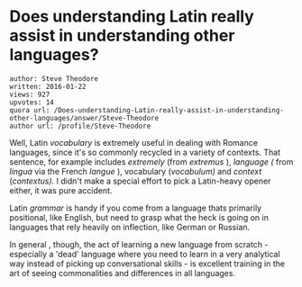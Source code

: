 # Does understanding Latin really assist in understanding other languages?

	author: Steve Theodore
	written: 2016-01-22
	views: 927
	upvotes: 14
	quora url: /Does-understanding-Latin-really-assist-in-understanding-other-languages/answer/Steve-Theodore
	author url: /profile/Steve-Theodore


Well, Latin _vocabulary_  is extremely useful in dealing with Romance languages, since it's so commonly recycled in a variety of contexts. That sentence, for example includes _extremely_  (from _extremus_ ), _language (_ from _lingua_ via the French _langue_ ), vocabulary (_vocabulum)_  and _context_ (_contextus)._ I didn't make a special effort to pick a Latin-heavy opener either, it was pure accident.

Latin _grammar_  is handy if you come from a language thats primarily positional, like English, but need to grasp what the heck is going on in languages that rely heavily on inflection, like German or Russian.

In general , though, the act of learning a new language from scratch - especially a 'dead' language where you need to learn in a very analytical way instead of picking up conversational skills - is excellent training in the art of seeing commonalities and differences in all languages. 

